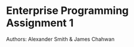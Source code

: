 Enterprise Programming Assignment 1
=====================

Authors: Alexander Smith & James Chahwan
